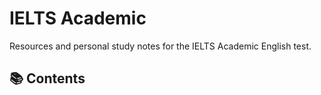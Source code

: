 # IELTS Academic

Resources and personal study notes for the IELTS Academic English test.

## 📚 Contents

<!-- Add links to section files here -->
